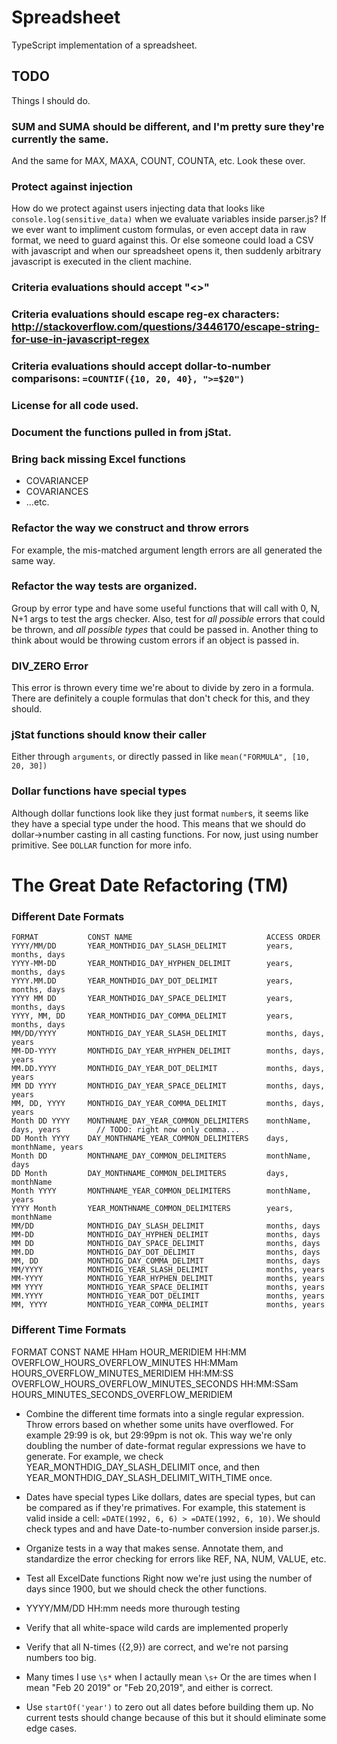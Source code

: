 # Spreadsheet
TypeScript implementation of a spreadsheet.

## TODO
Things I should do.

### SUM and SUMA should be different, and I'm pretty sure they're currently the same.
And the same for MAX, MAXA, COUNT, COUNTA, etc. Look these over.

### Protect against injection
How do we protect against users injecting data that looks like `console.log(sensitive_data)` when we evaluate variables
inside parser.js? If we ever want to impliment custom formulas, or even accept data in raw format, we need to guard
against this. Or else someone could load a CSV with javascript and when our spreadsheet opens it, then suddenly
arbitrary javascript is executed in the client machine.

### Criteria evaluations should accept "<>"

### Criteria evaluations should escape reg-ex characters: http://stackoverflow.com/questions/3446170/escape-string-for-use-in-javascript-regex

### Criteria evaluations should accept dollar-to-number comparisons: `=COUNTIF({10, 20, 40}, ">=$20")`

### License for all code used.

### Document the functions pulled in from jStat.

### Bring back missing Excel functions
* COVARIANCEP
* COVARIANCES
* ...etc.

### Refactor the way we construct and throw errors
For example, the mis-matched argument length errors are all generated the same way.

### Refactor the way tests are organized.
Group by error type and have some useful functions that will call with 0, N, N+1 args to test the args
checker. Also, test for *all possible* errors that could be thrown, and *all possible types* that could be passed in.
Another thing to think about would be throwing custom errors if an object is passed in.

### DIV_ZERO Error
This error is thrown every time we're about to divide by zero in a formula. There are definitely a couple formulas that
don't check for this, and they should.

### jStat functions should know their caller
Either through `arguments`, or directly passed in like `mean("FORMULA", [10, 20, 30])`

### Dollar functions have special types
Although dollar functions look like they just format `number`s, it seems like they have a special type under the hood.
This means that we should do dollar->number casting in all casting functions. For now, just using number primitive.
See `DOLLAR` function for more info.



# The Great Date Refactoring (TM)
### Different Date Formats
```
FORMAT           CONST NAME                              ACCESS ORDER
YYYY/MM/DD       YEAR_MONTHDIG_DAY_SLASH_DELIMIT         years, months, days
YYYY-MM-DD       YEAR_MONTHDIG_DAY_HYPHEN_DELIMIT        years, months, days
YYYY.MM.DD       YEAR_MONTHDIG_DAY_DOT_DELIMIT           years, months, days
YYYY MM DD       YEAR_MONTHDIG_DAY_SPACE_DELIMIT         years, months, days
YYYY, MM, DD     YEAR_MONTHDIG_DAY_COMMA_DELIMIT         years, months, days
MM/DD/YYYY       MONTHDIG_DAY_YEAR_SLASH_DELIMIT         months, days, years
MM-DD-YYYY       MONTHDIG_DAY_YEAR_HYPHEN_DELIMIT        months, days, years
MM.DD.YYYY       MONTHDIG_DAY_YEAR_DOT_DELIMIT           months, days, years
MM DD YYYY       MONTHDIG_DAY_YEAR_SPACE_DELIMIT         months, days, years
MM, DD, YYYY     MONTHDIG_DAY_YEAR_COMMA_DELIMIT         months, days, years
Month DD YYYY    MONTHNAME_DAY_YEAR_COMMON_DELIMITERS    monthName, days, years        // TODO: right now only comma...
DD Month YYYY    DAY_MONTHNAME_YEAR_COMMON_DELIMITERS    days, monthName, years
Month DD         MONTHNAME_DAY_COMMON_DELIMITERS         monthName, days
DD Month         DAY_MONTHNAME_COMMON_DELIMITERS         days, monthName
Month YYYY       MONTHNAME_YEAR_COMMON_DELIMITERS        monthName, years
YYYY Month       YEAR_MONTHNAME_COMMON_DELIMITERS        years, monthName
MM/DD            MONTHDIG_DAY_SLASH_DELIMIT              months, days
MM-DD            MONTHDIG_DAY_HYPHEN_DELIMIT             months, days
MM DD            MONTHDIG_DAY_SPACE_DELIMIT              months, days
MM.DD            MONTHDIG_DAY_DOT_DELIMIT                months, days
MM, DD           MONTHDIG_DAY_COMMA_DELIMIT              months, days
MM/YYYY          MONTHDIG_YEAR_SLASH_DELIMIT             months, years
MM-YYYY          MONTHDIG_YEAR_HYPHEN_DELIMIT            months, years
MM YYYY          MONTHDIG_YEAR_SPACE_DELIMIT             months, years
MM.YYYY          MONTHDIG_YEAR_DOT_DELIMIT               months, years
MM, YYYY         MONTHDIG_YEAR_COMMA_DELIMIT             months, years
```

### Different Time Formats
FORMAT           CONST NAME
HHam             HOUR_MERIDIEM
HH:MM            OVERFLOW_HOURS_OVERFLOW_MINUTES
HH:MMam          HOURS_OVERFLOW_MINUTES_MERIDIEM
HH:MM:SS         OVERFLOW_HOURS_OVERFLOW_MINUTES_SECONDS
HH:MM:SSam       HOURS_MINUTES_SECONDS_OVERFLOW_MERIDIEM

* Combine the different time formats into a single regular expression.
Throw errors based on whether some units have overflowed. For example 29:99 is ok, but 29:99pm is not ok. This way
we're only doubling the number of date-format regular expressions we have to generate. For example, we check
YEAR_MONTHDIG_DAY_SLASH_DELIMIT once, and then YEAR_MONTHDIG_DAY_SLASH_DELIMIT_WITH_TIME once.

* Dates have special types
Like dollars, dates are special types, but can be compared as if they're primatives. For example, this statement is
valid inside a cell: `=DATE(1992, 6, 6) > =DATE(1992, 6, 10)`. We should check types and and have Date-to-number
conversion inside parser.js.

* Organize tests in a way that makes sense.
Annotate them, and standardize the error checking for errors like REF, NA, NUM, VALUE, etc.

* Test all ExcelDate functions
Right now we're just using the number of days since 1900, but we should check the other functions.

* YYYY/MM/DD HH:mm needs more thurough testing

* Verify that all white-space wild cards are implemented properly

* Verify that all N-times ({2,9}) are correct, and we're not parsing numbers too big.

* Many times I use `\s*` when I actaully mean `\s+`
Or the are times when I mean "Feb 20 2019" or "Feb 20,2019", and either is correct.

* Use `startOf('year')` to zero out all dates before building them up.
No current tests should change because of this but it should eliminate some edge cases.

